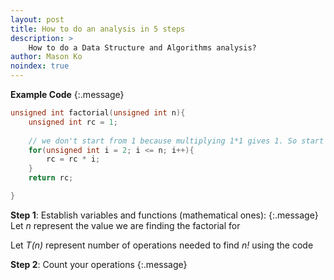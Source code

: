```yaml
---
layout: post
title: How to do an analysis in 5 steps
description: >
    How to do a Data Structure and Algorithms analysis?
author: Mason Ko
noindex: true
---
```

<!-- mk_log: "I'm writing this document manully, not by command or anything -->

**Example Code**
{:.message}

~~~cpp
unsigned int factorial(unsigned int n){
    unsigned int rc = 1;
    
    // we don't start from 1 because multiplying 1*1 gives 1. So start from 2
    for(unsigned int i = 2; i <= n; i++){
        rc = rc * i;
    }
    return rc;

}
~~~

**Step 1**: Establish variables and functions (mathematical ones):
{:.message}
Let *n* represent the value we are finding the factorial for

Let *T(n)* represent number of operations needed to find *n!* using the code

**Step 2**: Count your operations
{:.message}


